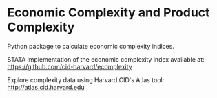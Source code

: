 # Economic Complexity and Product Complexity

Python package to calculate economic complexity indices.

STATA implementation of the economic complexity index available at: https://github.com/cid-harvard/ecomplexity

Explore complexity data using Harvard CID's Atlas tool: http://atlas.cid.harvard.edu

